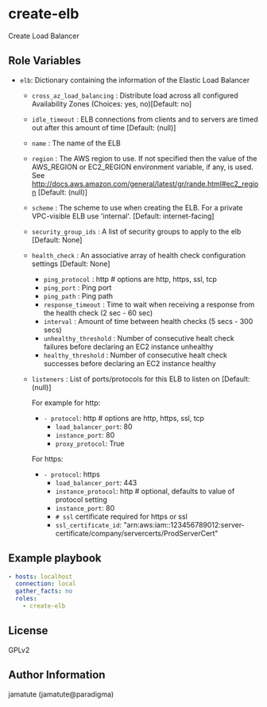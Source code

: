 # create-elb

Create Load Balancer

## Role Variables

* `elb`: Dictionary containing the information of the Elastic Load Balancer
  * `cross_az_load_balancing` : Distribute load across all configured Availability Zones (Choices: yes, no)[Default: no]
  * `idle_timeout`            : ELB connections from clients and to servers are timed out after this amount of time [Default: (null)]
  * `name`                    : The name of the ELB
  * `region`                  : The AWS region to use. If not specified then the value of the AWS_REGION or EC2_REGION environment variable, if any, is used. See http://docs.aws.amazon.com/general/latest/gr/rande.html#ec2_region [Default: (null)]
  * `scheme`                  : The scheme to use when creating the ELB. For a private VPC-visible ELB use 'internal'. [Default: internet-facing]
  * `security_group_ids`      : A list of security groups to apply to the elb [Default: None]
  * `health_check`            : An associative array of health check configuration settings [Default: None]

    * `ping_protocol`         : http # options are http, https, ssl, tcp
    * `ping_port`             : Ping port
    * `ping_path`             : Ping path 
    * `response_timeout`      : Time to wait when receiving a response from the health check (2 sec - 60 sec)
    * `interval`              : Amount of time between health checks (5 secs - 300 secs)
    * `unhealthy_threshold`   : Number of consecutive healt check failures before declaring an EC2 instance unhealthy
    * `healthy_threshold`     : Number of consecutive healt check successes before declaring an EC2 instance healthy

  * `listeners`               : List of ports/protocols for this ELB to listen on [Default: (null)]

    For example for http:
    * `- protocol`: http # options are http, https, ssl, tcp
      * `load_balancer_port`: 80
      * `instance_port`: 80
      * `proxy_protocol`: True

    For https: 
    * `- protocol`: https
      * `load_balancer_port`: 443
      * `instance_protocol`: http # optional, defaults to value of protocol setting
      * `instance_port`: 80
      * `# ssl` certificate required for https or ssl
      * `ssl_certificate_id`: "arn:aws:iam::123456789012:server-certificate/company/servercerts/ProdServerCert"

## Example playbook

```yaml
- hosts: localhost
  connection: local
  gather_facts: no
  roles:
    - create-elb
```

## License

GPLv2

## Author Information
jamatute (jamatute@paradigma)

